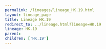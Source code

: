 ```yaml
---
permalink: /lineages/lineage_HK.19.html
layout: lineage_page
title: Lineage HK.19
redirect_to: ../lineage.html?lineage=HK.19
lineage: HK.19
parent: 
children: ['HK.19']
---
```

